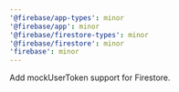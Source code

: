 ```yaml
---
'@firebase/app-types': minor
'@firebase/app': minor
'@firebase/firestore-types': minor
'@firebase/firestore': minor
'firebase': minor
---
```


Add mockUserToken support for Firestore.
